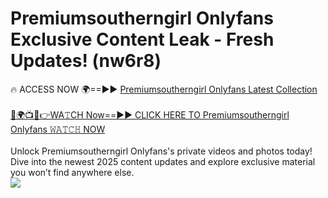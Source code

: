# Premiumsoutherngirl Onlyfans Exclusive Content Leak - Fresh Updates! (nw6r8)

🔥 ACCESS NOW 🌍==►► <a href="https://tinyurl.com/kvy9nzfs" rel="nofollow">Premiumsoutherngirl Onlyfans Latest Collection</a>
<br><br>
[🔴🌍📺📱👉WA𝚃CH Now==►► CLICK HERE TO Premiumsoutherngirl Onlyfans 𝚆𝙰𝚃𝙲𝙷 NOW](https://tinyurl.com/kvy9nzfs)
<br><br>
Unlock Premiumsoutherngirl Onlyfans's private videos and photos today! Dive into the newest 2025 content updates and explore exclusive material you won’t find anywhere else.
<br>
<a href="https://tinyurl.com/kvy9nzfs" rel="nofollow" data-target="animated-image.originalLink"><img src="https://camo.githubusercontent.com/8a4f000d20f83aca3bf7ec5f350d767afa0574a8a352519fd8cfa583a6f93a33/68747470733a2f2f692e696d6775722e636f6d2f644a486b345a712e676966" data-canonical-src="https://i.imgur.com/dJHk4Zq.gif" style="max-width: 100%; display: inline-block;" data-target="animated-image.originalImage"></a>
<br>

